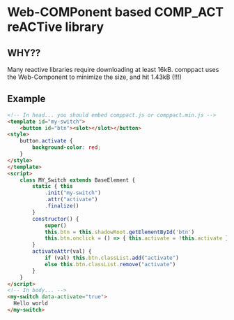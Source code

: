 # Web-**COMP**onent based **COMP_ACT** re**ACT**ive library

## WHY??

Many reactive libraries require downloading at least 16kB. comppact uses the Web-Component to minimize the size, and hit 1.43kB (!!!)

## Example

```html
<!-- In head... you should embed comppact.js or comppact.min.js -->
<template id="my-switch">
    <button id="btn"><slot></slot></button>
<style>
    button.activate {
        background-color: red;
    }
</style>
</template>
<script>
    class MY_Switch extends BaseElement {
        static { this
            .init("my-switch")
            .attr("activate")
            .finalize()
        }
        constructor() {
            super()
            this.btn = this.shadowRoot.getElementById('btn')
            this.btn.onclick = () => { this.activate = !this.activate }
        }
        activateAttr(val) {
            if (val) this.btn.classList.add("activate")
            else this.btn.classList.remove("activate")
        }
    }
</script>
<!-- In body... -->
<my-switch data-activate="true">
  Hello world
</my-switch>
```
